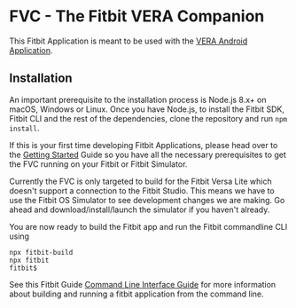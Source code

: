 # FVC - The Fitbit VERA Companion
This Fitbit Application is meant to be used with the [VERA Android Application](https://github.com/The-Generics-JDC-9322/VERA).


## Installation
An important prerequisite to the installation process is Node.js 8.x+ on macOS, Windows or Linux.
Once you have Node.js, to install the Fitbit SDK, Fitbit CLI and the rest of the dependencies,
clone the repository and run ```npm install```.

If this is your first time developing Fitbit Applications, please head over to the 
[Getting Started](https://dev.fitbit.com/getting-started/) Guide so you have all the necessary
prerequisites to get the FVC running on your Fitbit or Fitbit Simulator.

Currently the FVC is only targeted to build for the Fitbit Versa Lite which doesn't support
a connection to the Fitbit Studio. This means we have to use the Fitbit OS Simulator to see development
changes we are making. Go ahead and download/install/launch the simulator if you haven't already.


You are now ready to build the Fitbit app and run the Fitbit commandline CLI using 
```
npx fitbit-build
npx fitbit
fitbit$ 
```
See this Fitbit Guide [Command Line Interface Guide](https://dev.fitbit.com/build/guides/command-line-interface/)
for more information about building and running a fitbit application from the command line.


    
